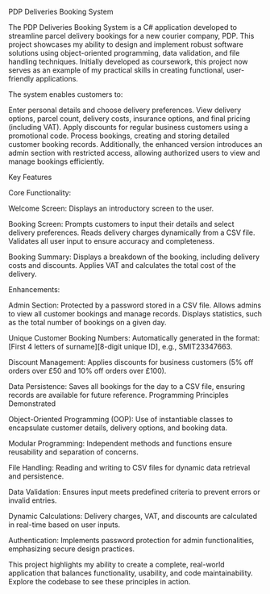 PDP Deliveries Booking System

The PDP Deliveries Booking System is a C# application developed to streamline parcel delivery bookings for a new courier company, PDP. This project showcases my ability to design and implement robust software solutions using object-oriented programming, data validation, and file handling techniques. Initially developed as coursework, this project now serves as an example of my practical skills in creating functional, user-friendly applications.

The system enables customers to:

Enter personal details and choose delivery preferences.
View delivery options, parcel count, delivery costs, insurance options, and final pricing (including VAT).
Apply discounts for regular business customers using a promotional code.
Process bookings, creating and storing detailed customer booking records.
Additionally, the enhanced version introduces an admin section with restricted access, allowing authorized users to view and manage bookings efficiently.

Key Features

Core Functionality:

Welcome Screen: Displays an introductory screen to the user.

Booking Screen:
Prompts customers to input their details and select delivery preferences.
Reads delivery charges dynamically from a CSV file.
Validates all user input to ensure accuracy and completeness.

Booking Summary:
Displays a breakdown of the booking, including delivery costs and discounts.
Applies VAT and calculates the total cost of the delivery.

Enhancements:

Admin Section:
Protected by a password stored in a CSV file.
Allows admins to view all customer bookings and manage records.
Displays statistics, such as the total number of bookings on a given day.

Unique Customer Booking Numbers:
Automatically generated in the format: [First 4 letters of surname][8-digit unique ID], e.g., SMIT23347663.

Discount Management:
Applies discounts for business customers (5% off orders over £50 and 10% off orders over £100).

Data Persistence:
Saves all bookings for the day to a CSV file, ensuring records are available for future reference.
Programming Principles Demonstrated

Object-Oriented Programming (OOP):
Use of instantiable classes to encapsulate customer details, delivery options, and booking data.

Modular Programming:
Independent methods and functions ensure reusability and separation of concerns.

File Handling:
Reading and writing to CSV files for dynamic data retrieval and persistence.

Data Validation:
Ensures input meets predefined criteria to prevent errors or invalid entries.

Dynamic Calculations:
Delivery charges, VAT, and discounts are calculated in real-time based on user inputs.

Authentication:
Implements password protection for admin functionalities, emphasizing secure design practices.

This project highlights my ability to create a complete, real-world application that balances functionality, usability, and code maintainability. Explore the codebase to see these principles in action.
